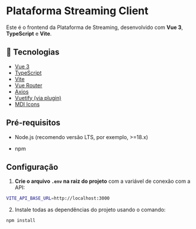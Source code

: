 
# Plataforma Streaming Client
Este é o frontend da Plataforma de Streaming, desenvolvido com **Vue 3**, **TypeScript** e **Vite**.

## 🚀 Tecnologias

- [Vue 3](https://vuejs.org/)
- [TypeScript](https://www.typescriptlang.org/)
- [Vite](https://vitejs.dev/)
- [Vue Router](https://router.vuejs.org/)
- [Axios](https://axios-http.com/)
- [Vuetify (via plugin)](https://vuetifyjs.com/)
- [MDI Icons](https://pictogrammers.com/library/mdi/)


## Pré-requisitos

-   Node.js (recomendo versão LTS, por exemplo, >=18.x)
        
-   npm
    

## Configuração

1.  **Crie o arquivo `.env` na raiz do projeto** com a variável de conexão com a API:

```bash
VITE_API_BASE_URL=http://localhost:3000
```

2. Instale todas as dependências do projeto usando o comando:
```bash
npm install
```

